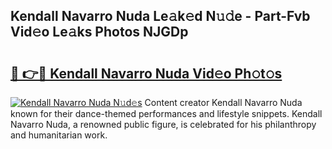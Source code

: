 ## Kendall Navarro Nuda Le𝚊k𝚎d N𝚞𝚍e - Part-Fvb Vid𝚎o Le𝚊ks Photos NJGDp

# <h2><a href="http://fbftpel.evod.top/?m=Kendall+Navarro+Nuda">🔗 👉🔴 Kendall Navarro Nuda Vid𝚎o Ph𝚘t𝚘s</a></h2>

[![Kendall Navarro Nuda N𝚞d𝚎s](https://i.imgur.com/8V9OHl7.gif)](http://fbftpel.evod.top/?m=Kendall+Navarro+Nuda)
Content creator Kendall Navarro Nuda known for their dance-themed performances and lifestyle snippets. Kendall Navarro Nuda, a renowned public figure, is celebrated for his philanthropy and humanitarian work. 
